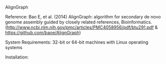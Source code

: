 AlignGraph


Reference:
Bao E, et al. (2014) AlignGraph: algorithm for secondary de novo genome assembly guided by closely related references, Bioinformatics. (http://www.ncbi.nlm.nih.gov/pmc/articles/PMC4058956/pdf/btu291.pdf & https://github.com/baoe/AlignGraph)

System Requirements:
32-bit or 64-bit machines with Linux operating systems

Installation:


